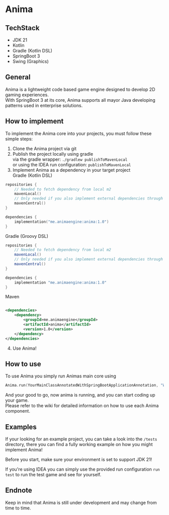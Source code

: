 # Anima

## TechStack

- JDK 21
- Kotlin
- Gradle (Kotlin DSL)
- SpringBoot 3
- Swing (Graphics)

## General

Anima is a lightweight code based game engine designed to develop 2D gaming experiences.  
With SpringBoot 3 at its core, Anima supports all mayor Java developing patterns used in enterprise solutions.

## How to implement

To implement the Anima core into your projects, you must follow these simple steps:

1. Clone the Anima project via git
2. Publish the project locally using gradle  
   via the gradle wrapper: `./gradlew publishToMavenLocal`  
   or using the IDEA run configuration: `publishToMavenLocal`
3. Implement Anima as a dependency in your target project  
   Gradle (Kotlin DSL)

```kotlin
repositories {
    // Needed to fetch dependency from local m2
    mavenLocal()
    // Only needed if you also implement external dependencies through m2 center repo
    mavenCentral()
}

dependencies {
    implementation("me.animaengine:anima:1.0")
}
```

Gradle (Groovy DSL)

```groovy
repositories {
    // Needed to fetch dependency from local m2
    mavenLocal()
    // Only needed if you also implement external dependencies through m2 center repo
    mavenCentral()
}

dependencies {
    implementation "me.animaengine:anima:1.0"
}
```

Maven

```xml

<dependencies>
    <dependency>
        <groupId>me.animaengine</groupId>
        <artifactId>anima</artifactId>
        <version>1.0</version>
    </dependency>
</dependencies>
```

4. Use Anima!

## How to use

To use Anima you simply run Animas main core using

```kotlin
Anima.run(YourMainClassAnnotatedWithSpringBootApplicationAnnotation, "Window title")
```

And your good to go, now anima is running, and you can start coding up your game.  
Please refer to the wiki for detailed information on how to use each Anima component.

## Examples

If your looking for an example project, you can take a look into the `/tests` directory, there you can find a fully
working example on how you might implement Anima!

Before you start, make sure your environment is set to support JDK 21!  

If you're using IDEA you can simply use the provided run configuration `run test` to run the test game and see for
yourself.

## Endnote

Keep in mind that Anima is still under development and may change from time to time.